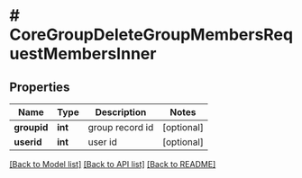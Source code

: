 # # CoreGroupDeleteGroupMembersRequestMembersInner

## Properties

Name | Type | Description | Notes
------------ | ------------- | ------------- | -------------
**groupid** | **int** | group record id | [optional]
**userid** | **int** | user id | [optional]

[[Back to Model list]](../../README.md#models) [[Back to API list]](../../README.md#endpoints) [[Back to README]](../../README.md)

